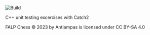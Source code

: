 ![Build](https://github.com/antlampas/ChessTests/actions/workflows/buildAndRun.yml/badge.svg)

C++ unit testing excercises with Catch2

FALP Chess © 2023 by Antlampas is licensed under CC BY-SA 4.0 